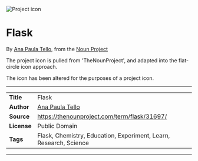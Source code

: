 ![Project icon](./icon/icon.png)
# Flask
By [Ana Paula Tello](https://thenounproject.com/gacela), from the [Noun Project](https://thenounproject.com/term/flask/31697/)

The project icon is pulled from 'TheNounProject', and adapted into the flat-circle icon approach.

The icon has been altered for the purposes of a project icon.

---
|||
|---|---|
|**Title**|Flask|
|**Author**|[Ana Paula Tello](https://thenounproject.com/gacela)|
|**Source**|https://thenounproject.com/term/flask/31697/|
|**License**|Public Domain|
|**Tags**|Flask, Chemistry, Education, Experiment, Learn, Research, Science|

---